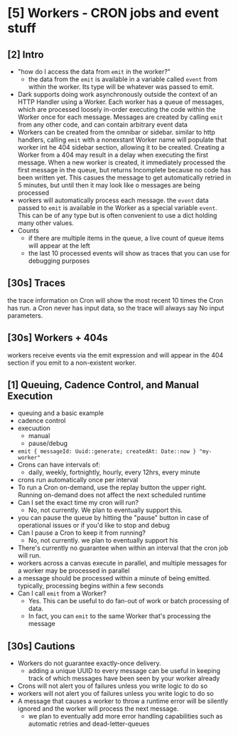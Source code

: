 # [5] Workers - CRON jobs and event stuff
## [2] Intro
- "how do I access the data from `emit` in the worker?"
	- the data from the `emit` is available in a variable called `event` from within the worker. Its type will be whatever was passed to emit.
- Dark supports doing work asynchronously outside the context of an HTTP Handler using a Worker. Each worker has a queue of messages, which are processed loosely in-order executing the code within the Worker once for each message. Messages are created by calling `emit` from any other code, and can contain arbitrary event data
- Workers can be created from the omnibar or sidebar. similar to http handlers, calling `emit` with a nonexstant Worker name will populate that worker int he 404 sidebar section, allowing it to be created. Creating a Worker from a 404 may result in a delay when executing the first message. When a new worker is created, it immediately processed the first message in the queue, but returns Incomplete because no code has been written yet. This casues the message to get automatically retried in 5 minutes, but until then it may look like o messages are being processed
- workers will automatically process each message. the `event` data passed to `emit` is available in the Worker as a special variable `event`. This can be of any type but is often convenient to use a dict holding many other values.
- Counts
	- if there are multiple items in the queue, a live count of queue items will appear at the left
	- the last 10 processed events will show as traces that you can use for debugging purposes

## [30s] Traces
the trace information on Cron will show the most recent 10 times the Cron has run. a Cron never has input data, so the trace will always say No input parameters.

## [30s] Workers + 404s
workers receive events via the emit expression and will appear in the 404 section if you emit to a non-existent worker.

## [1] Queuing, Cadence Control, and Manual Execution
- queuing and a basic example
- cadence control
- execuution
	- manual
	- pause/debug
- `emit { messageId: Uuid::generate; createdAt: Date::now } "my-worker"`
- Crons can have intervals of:
	- daily, weekly, fortnightly, hourly, every 12hrs, every minute
- crons run automatically once per interval
- To run a Cron on-demand, use the replay button the upper right. Running on-demand does not affect the next scheduled runtime
- Can I set the exact time my cron will run?
	- No, not currently. We plan to eventually support this.
- you can pause the queue by hitting the "pause" button in case of operational issues or if you'd like to stop and debug
- Can I pause a Cron to keep it from running?
	- No, not currently. we plan to eventually support his
- There's currently no guarantee when within an interval that the cron job will run.
- workers across a canvas execute in parallel, and multiple messages for a worker may be processed in parallel
- a message should be processed within a minute of being emitted. typically, processing begins within a few seconds
- Can I call `emit` from a Worker?
	- Yes. This can be useful to do fan-out of work or batch processing of data.
	- In fact, you can `emit` to the same Worker that's processing the message

## [30s] Cautions
- Workers do not guarantee exactly-once delivery.
	- adding a unique UUID to every message can be useful in keeping track of which messages have been seen by your worker already
- Crons will not alert you of failures unless you write logic to do so
- workers will not alert you of failures unless you write logic to do so
- A message that causes a worker to throw a runtime error will be silently ignored and the worker will process the next message.
	- we plan to eventually add more error handling capabilities such as automatic retries and dead-letter-queues
